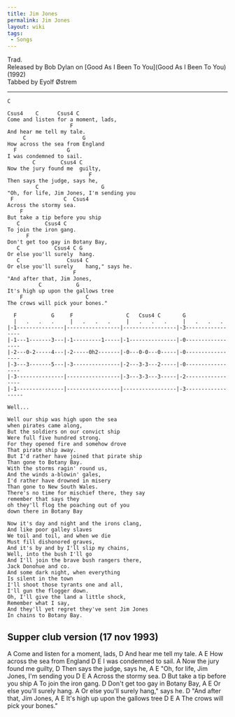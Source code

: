 ```yaml
---
title: Jim Jones
permalink: Jim Jones
layout: wiki
tags:
 - Songs
---
```


Trad.  
Released by Bob Dylan on [Good As I Been To
You](Good As I Been To You) (1992)  
Tabbed by Eyolf Østrem

* * * * *

    C

    Csus4    C      Csus4 C
    Come and listen for a moment, lads,
                        F
    And hear me tell my tale.
         C                  G
    How across the sea from England
      F                G
    I was condemned to sail.
            C        Csus4 C
    Now the jury found me  guilty,
                              F
    Then says the judge, says he,
             C                    G
    "Oh, for life, Jim Jones, I'm sending you
     F                C  Csus4
    Across the stormy sea.
        F
    But take a tip before you ship
       C        Csus4 C
    To join the iron gang.
          F
    Don't get too gay in Botany Bay,
       C           Csus4 C G
    Or else you'll surely  hang.
       C               Csus4 C
    Or else you'll surely    hang," says he.
                         F
    "And after that, Jim Jones,
              C           G
    It's high up upon the gallows tree
        F                    C
    The crows will pick your bones."

      F           G     F                 C   Csus4 C       G
      |   .   .   .     |   .   .   .     |   .   .   .     |   .   .   .
    |-1---------------|-----------------|-----------------|-3-----------------
    |-1---1-------3---|-1---------1-----|-1---------------|-0-----------------
    |-2---0-2-----4---|-2-----0h2-------|-0---0-0---0-----|-0-----------------
    |-3---3-------5---|-3---------------|-2---3-3---2-----|-0-----------------
    |-3---------------|-----------------|-3---3-3---3-----|-2-----------------
    |-1---------------|-----------------|-----------------|-3------------------
                                                                        Well...

    Well our ship was high upon the sea
    when pirates came along,
    But the soldiers on our convict ship
    Were full five hundred strong.
    For they opened fire and somehow drove
    That pirate ship away.
    But I'd rather have joined that pirate ship
    Than gone to Botany Bay.
    With the storms ragin' round us,
    And the winds a-blowin' gales,
    I'd rather have drowned in misery
    Than gone to New South Wales.
    There's no time for mischief there, they say
    remember that says they
    oh they'll flog the poaching out of you
    down there in Botany Bay

    Now it's day and night and the irons clang,
    And like poor galley slaves
    We toil and toil, and when we die
    Must fill dishonored graves,
    And it's by and by I'll slip my chains,
    Well, into the bush I'll go
    And I'll join the brave bush rangers there,
    Jack Donohue and co.
    And some dark night, when everything
    Is silent in the town
    I'll shoot those tyrants one and all,
    I'll gun the flogger down.
    Oh, I'll give the land a little shock,
    Remember what I say,
    And they'll yet regret they've sent Jim Jones
    In chains to Botany Bay.

<h2 class="songversion">
Supper club version (17 nov 1993)

</h2>
             A
    Come and listen for a moment, lads,
                        D
    And hear me tell my tale.
         A                  E
    How across the sea from England
      D                E
    I was condemned to sail.
            A
    Now the jury found me guilty,
                              D
    Then says the judge, says he,
             A                    E
    "Oh, for life, Jim Jones, I'm sending you
     D         E      A
    Across the stormy sea.
        D
    But take a tip before you ship
       A
    To join the iron gang.
          D
    Don't get too gay in Botany Bay,
       A                  E
    Or else you'll surely hang.
       A
    Or else you'll surely hang," says he.
                         D
    "And after that, Jim Jones,
              A           E
    It's high up upon the gallows tree
        D          E         A
    The crows will pick your bones."
